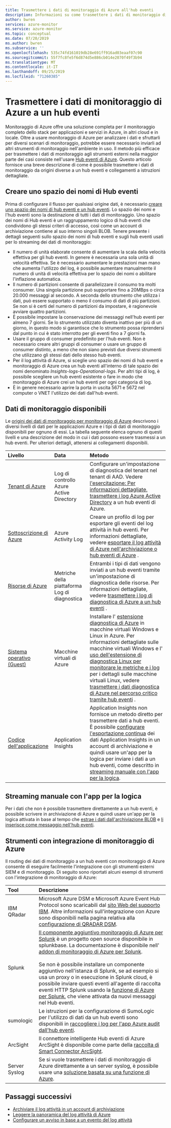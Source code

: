 ```yaml
---
title: Trasmettere i dati di monitoraggio di Azure all'hub eventi
description: Informazioni su come trasmettere i dati di monitoraggio di Azure a un hub eventi per ottenere i dati in uno strumento SIEM o Analytics del partner.
author: bwren
services: azure-monitor
ms.service: azure-monitor
ms.topic: conceptual
ms.date: 07/20/2019
ms.author: bwren
ms.subservice: ''
ms.openlocfilehash: 535c74fd161019db28e691ff916ad03eaaf07c90
ms.sourcegitcommit: 55f7fc8fe5f6d874d5e886cb014e2070f49f3b94
ms.translationtype: MT
ms.contentlocale: it-IT
ms.lasthandoff: 09/25/2019
ms.locfileid: "71260385"
---
```

# <a name="stream-azure-monitoring-data-to-an-event-hub"></a>Trasmettere i dati di monitoraggio di Azure a un hub eventi
Monitoraggio di Azure offre una soluzione completa per il monitoraggio completo dello stack per applicazioni e servizi in Azure, in altri cloud e in locale. Oltre a usare monitoraggio di Azure per analizzare i dati e sfruttarli per diversi scenari di monitoraggio, potrebbe essere necessario inviarli ad altri strumenti di monitoraggio nell'ambiente in uso. Il metodo più efficace per trasmettere i dati di monitoraggio agli strumenti esterni nella maggior parte dei casi consiste nell'usare [Hub eventi di Azure](/azure/event-hubs/). Questo articolo fornisce una breve descrizione di come è possibile trasmettere i dati di monitoraggio da origini diverse a un hub eventi e collegamenti a istruzioni dettagliate.


## <a name="create-an-event-hubs-namespace"></a>Creare uno spazio dei nomi di Hub eventi

Prima di configurare il flusso per qualsiasi origine dati, è necessario [creare uno spazio dei nomi di hub eventi e un hub eventi](../../event-hubs/event-hubs-create.md). Lo spazio dei nomi e l'hub eventi sono la destinazione di tutti i dati di monitoraggio. Uno spazio dei nomi di Hub eventi è un raggruppamento logico di hub eventi che condividono gli stessi criteri di accesso, così come un account di archiviazione contiene al suo interno singoli BLOB. Tenere presente i dettagli seguenti sullo spazio dei nomi di hub eventi e sugli hub eventi usati per lo streaming dei dati di monitoraggio:

* Il numero di unità elaborate consente di aumentare la scala della velocità effettiva per gli hub eventi. In genere è necessaria una sola unità di velocità effettiva. Se è necessario aumentare le prestazioni man mano che aumenta l'utilizzo del log, è possibile aumentare manualmente il numero di unità di velocità effettiva per lo spazio dei nomi o abilitare l'inflazione automatica.
* Il numero di partizioni consente di parallelizzare il consumo tra molti consumer. Una singola partizione può supportare fino a 20MBps o circa 20.000 messaggi al secondo. A seconda dello strumento che utilizza i dati, può essere supportato o meno il consumo di dati di più partizioni. Se non si è certi del numero di partizioni da impostare, è ragionevole avviare quattro partizioni.
* È possibile impostare la conservazione dei messaggi nell'hub eventi per almeno 7 giorni. Se lo strumento utilizzato diventa inattivo per più di un giorno, in questo modo si garantisce che lo strumento possa riprendersi dal punto in cui è stato interrotto per gli eventi fino a 7 giorni fa.
* Usare il gruppo di consumer predefinito per l'hub eventi. Non è necessario creare altri gruppi di consumer o usare un gruppo di consumer distinto, a meno che non siano previsti due diversi strumenti che utilizzano gli stessi dati dello stesso hub eventi.
* Per il log attività di Azure, si sceglie uno spazio dei nomi di hub eventi e monitoraggio di Azure crea un hub eventi all'interno di tale spazio dei nomi denominato _Insights-logs-Operational-logs_. Per altri tipi di log, è possibile scegliere un hub eventi esistente o fare in modo che monitoraggio di Azure crei un hub eventi per ogni categoria di log.
* È in genere necessario aprire la porta in uscita 5671 e 5672 nel computer o VNET l'utilizzo dei dati dall'hub eventi.


## <a name="monitoring-data-available"></a>Dati di monitoraggio disponibili
Le [origini dei dati di monitoraggio per monitoraggio di Azure](data-sources.md) descrivono i diversi livelli di dati per le applicazioni Azure e i tipi di dati di monitoraggio disponibili per ognuno di essi. La tabella seguente elenca ognuno di questi livelli e una descrizione del modo in cui i dati possono essere trasmessi a un hub eventi. Per ulteriori dettagli, attenersi ai collegamenti disponibili.

| Livello | Data | Metodo |
|:---|:---|:---|
| [Tenant di Azure](data-sources.md#azure-tenant) | Log di controllo Azure Active Directory | Configurare un'impostazione di diagnostica del tenant nel tenant di AAD. Vedere [l'esercitazione: Per informazioni dettagliate, trasmettere i log Azure Active Directory](../../active-directory/reports-monitoring/tutorial-azure-monitor-stream-logs-to-event-hub.md) a un hub eventi di Azure. |
| [Sottoscrizione di Azure](data-sources.md#azure-subscription) | Azure Activity Log | Creare un profilo di log per esportare gli eventi del log attività in hub eventi.  Per informazioni dettagliate, vedere [esportare il log attività di Azure nell'archiviazione o hub eventi di Azure](activity-log-export.md) . |
| [Risorse di Azure](data-sources.md#azure-resources) | Metriche della piattaforma<br>Log di diagnostica |Entrambi i tipi di dati vengono inviati a un hub eventi tramite un'impostazione di diagnostica delle risorse. Per informazioni dettagliate, vedere [trasmettere i log di diagnostica di Azure a un hub eventi](resource-logs-stream-event-hubs.md) . |
| [Sistema operativo (Guest)](data-sources.md#operating-system-guest) | Macchine virtuali di Azure | Installare l' [estensione diagnostica di Azure](diagnostics-extension-overview.md) in macchine virtuali Windows e Linux in Azure. Per informazioni dettagliate sulle macchine virtuali Windows e l' [uso dell'estensione di diagnostica Linux per monitorare le metriche e i log](../../virtual-machines/extensions/diagnostics-linux.md#protected-settings) per i dettagli sulle macchine virtuali Linux, vedere [trasmettere i dati diagnostica di Azure nel percorso critico tramite hub eventi](diagnostics-extension-stream-event-hubs.md) . |
| [Codice dell'applicazione](data-sources.md#application-code) | Application Insights | Application Insights non fornisce un metodo diretto per trasmettere dati a hub eventi. È possibile [configurare l'esportazione continua](../../azure-monitor/app/export-telemetry.md) dei dati Application Insights in un account di archiviazione e quindi usare un'app per la logica per inviare i dati a un hub eventi, come descritto in [streaming manuale con l'app per la logica](#manual-streaming-with-logic-app). |

## <a name="manual-streaming-with-logic-app"></a>Streaming manuale con l'app per la logica
Per i dati che non è possibile trasmettere direttamente a un hub eventi, è possibile scrivere in archiviazione di Azure e quindi usare un'app per la logica attivata in base al tempo che [estrae i dati dall'archiviazione BLOB](../../connectors/connectors-create-api-azureblobstorage.md#add-action) e [li inserisce come messaggio nell'hub eventi](../../connectors/connectors-create-api-azure-event-hubs.md#add-action). 


## <a name="tools-with-azure-monitor-integration"></a>Strumenti con integrazione di monitoraggio di Azure

Il routing dei dati di monitoraggio a un hub eventi con monitoraggio di Azure consente di eseguire facilmente l'integrazione con gli strumenti esterni SIEM e di monitoraggio. Di seguito sono riportati alcuni esempi di strumenti con l'integrazione di monitoraggio di Azure:

| Tool | Descrizione |
|:---|:---|
|  IBM QRadar | Microsoft Azure DSM e Microsoft Azure Event Hub Protocol sono scaricabili dal [sito Web del supporto IBM](https://www.ibm.com/support). Altre informazioni sull'integrazione con Azure sono disponibili nella pagina relativa alla [configurazione di QRADAR DSM](https://www.ibm.com/support/knowledgecenter/SS42VS_DSM/c_dsm_guide_microsoft_azure_overview.html?cp=SS42VS_7.3.0). |
| Splunk | [Il componente aggiuntivo monitoraggio di Azure per Splunk](https://splunkbase.splunk.com/app/3534/) è un progetto open source disponibile in splunkbase. La documentazione è disponibile nell' [addon di monitoraggio di Azure per Splunk](https://github.com/Microsoft/AzureMonitorAddonForSplunk/wiki/Azure-Monitor-Addon-For-Splunk).<br><br> Se non è possibile installare un componente aggiuntivo nell'istanza di Splunk, se ad esempio si usa un proxy o in esecuzione in Splunk cloud, è possibile inviare questi eventi all'agente di raccolta eventi HTTP Splunk usando la [funzione di Azure per Splunk](https://github.com/Microsoft/AzureFunctionforSplunkVS), che viene attivata da nuovi messaggi nel Hub eventi. |
| sumologic | Le istruzioni per la configurazione di SumoLogic per l'utilizzo di dati da un hub eventi sono disponibili in [raccogliere i log per l'app Azure audit dall'hub eventi](https://help.sumologic.com/Send-Data/Applications-and-Other-Data-Sources/Azure-Audit/02Collect-Logs-for-Azure-Audit-from-Event-Hub). |
| ArcSight | Il connettore intelligente Hub eventi di Azure ArcSight è disponibile come parte della [raccolta di Smart Connector ArcSight](https://community.softwaregrp.com/t5/Discussions/Announcing-General-Availability-of-ArcSight-Smart-Connectors-7/m-p/1671852). |
| Server Syslog | Se si vuole trasmettere i dati di monitoraggio di Azure direttamente a un server syslog, è possibile usare una [soluzione basata su una funzione di Azure](https://github.com/miguelangelopereira/azuremonitor2syslog/).


## <a name="next-steps"></a>Passaggi successivi
* [Archiviare il log attività in un account di archiviazione](../../azure-monitor/platform/archive-activity-log.md)
* [Leggere la panoramica del log attività di Azure](../../azure-monitor/platform/activity-logs-overview.md)
* [Configurare un avviso in base a un evento del log attività](../../azure-monitor/platform/alerts-log-webhook.md)


